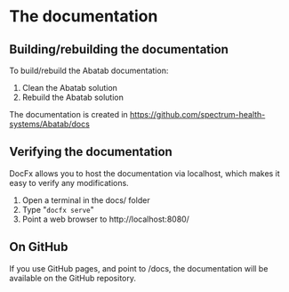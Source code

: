 # The documentation

## Building/rebuilding the documentation

To build/rebuild the Abatab documentation:

1. Clean the Abatab solution
2. Rebuild the Abatab solution

The documentation is created in https://github.com/spectrum-health-systems/Abatab/docs

## Verifying the documentation

DocFx allows you to host the documentation via localhost, which makes it easy to verify any modifications.

1. Open a terminal in the docs/ folder
2. Type "`docfx serve`"
3. Point a web browser to http://localhost:8080/

## On GitHub

If you use GitHub pages, and point to /docs, the documentation will be available on the GitHub repository.